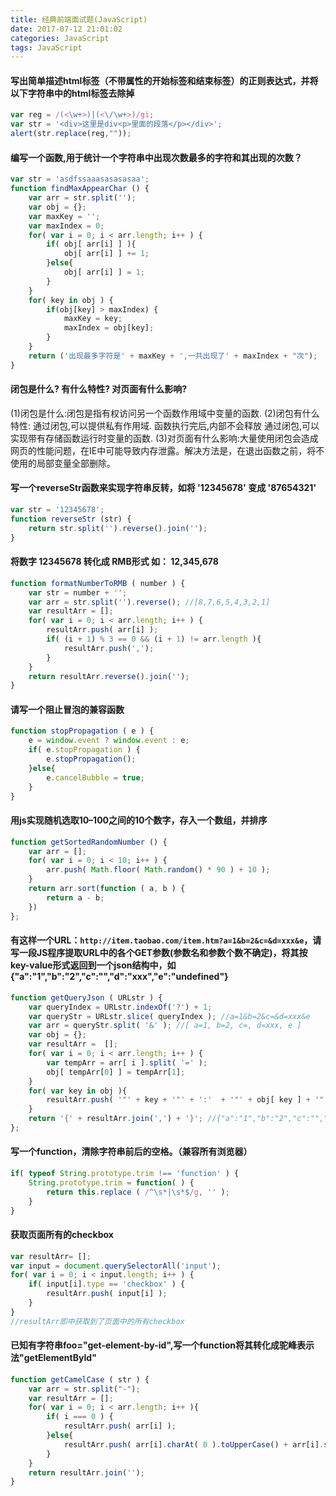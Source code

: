 ```yaml
---
title: 经典前端面试题(JavaScript)
date: 2017-07-12 21:01:02
categories: JavaScript
tags: JavaScript
---
```

####  写出简单描述html标签（不带属性的开始标签和结束标签）的正则表达式，并将以下字符串中的html标签去除掉
```js
var reg = /(<\w+>)|(<\/\w+>)/gi;
var str = '<div>这里是div<p>里面的段落</p></div>';
alert(str.replace(reg,""));
```
<!--more-->
#### 编写一个函数,用于统计一个字符串中出现次数最多的字符和其出现的次数？
```js
var str = 'asdfssaaasasasasaa';
function findMaxAppearChar () {
    var arr = str.split('');
    var obj = {};
    var maxKey = ''; 
    var maxIndex = 0;
    for( var i = 0; i < arr.length; i++ ) {
        if( obj[ arr[i] ] ){
            obj[ arr[i] ] += 1;
        }else{
            obj[ arr[i] ] = 1;
        }
    }
    for( key in obj ) {
        if(obj[key] > maxIndex) {
            maxKey = key;
            maxIndex = obj[key];
        }
    }
    return ('出现最多字符是' + maxKey + ',一共出现了' + maxIndex + "次");
}
```
#### 闭包是什么? 有什么特性? 对页面有什么影响?
(1)闭包是什么:闭包是指有权访问另一个函数作用域中变量的函数.
(2)闭包有什么特性:
通过闭包,可以提供私有作用域.
函数执行完后,内部不会释放
通过闭包,可以实现带有存储函数运行时变量的函数.
(3)对页面有什么影响:大量使用闭包会造成网页的性能问题，在IE中可能导致内存泄露。解决方法是，在退出函数之前，将不使用的局部变量全部删除。
#### 写一个reverseStr函数来实现字符串反转，如将 '12345678' 变成 '87654321'
```js
var str = '12345678';
function reverseStr (str) {
    return str.split('').reverse().join('');
}
```
#### 将数字 12345678 转化成 RMB形式 如： 12,345,678
```js
function formatNumberToRMB ( number ) {
    var str = number + '';
    var arr = str.split('').reverse(); //[8,7,6,5,4,3,2,1]
    var resultArr = [];
    for( var i = 0; i < arr.length; i++ ) {
        resultArr.push( arr[i] );
        if( (i + 1) % 3 == 0 && (i + 1) != arr.length ){
            resultArr.push(',');
        }
    }
    return resultArr.reverse().join('');
}
```
#### 请写一个阻止冒泡的兼容函数
```js
function stopPropagation ( e ) {
    e = window.event ? window.event : e;
    if( e.stopPropagation ) {
        e.stopPropagation();
    }else{
        e.cancelBubble = true;
    }
}
```
#### 用js实现随机选取10–100之间的10个数字，存入一个数组，并排序
```js
function getSortedRandomNumber () {
    var arr = [];
    for( var i = 0; i < 10; i++ ) {
        arr.push( Math.floor( Math.random() * 90 ) + 10 );
    }
    return arr.sort(function ( a, b ) {
        return a - b;
    })
};
```
#### 有这样一个URL：`http://item.taobao.com/item.htm?a=1&b=2&c=&d=xxx&e`，请写一段JS程序提取URL中的各个GET参数(参数名和参数个数不确定)，将其按key-value形式返回到一个json结构中，如{"a":"1","b":"2","c":"","d":"xxx","e":"undefined"}
```js
function getQueryJson ( URLstr ) {
    var queryIndex = URLstr.indexOf('?') + 1;
    var queryStr = URLstr.slice( queryIndex ); //a=1&b=2&c=&d=xxx&e
    var arr = queryStr.split( '&' ); //[ a=1, b=2, c=, d=xxx, e ]
    var obj = {};
    var resultArr =  [];
    for( var i = 0; i < arr.length; i++ ) {
        var tempArr = arr[ i ].split( '=' );
        obj[ tempArr[0] ] = tempArr[1];
    }
    for( var key in obj ){
        resultArr.push( '"' + key + '"' + ':'  + '"' + obj[ key ] + '"'   ); 
    }
    return '{' + resultArr.join(',') + '}'; //{"a":"1","b":"2","c":"","d":"xxx","e":"undefined"}
};
```
#### 写一个function，清除字符串前后的空格。（兼容所有浏览器）
```js
if( typeof String.prototype.trim !== 'function' ) {
    String.prototype.trim = function( ) {
        return this.replace ( /^\s*|\s*$/g, '' );
    }
}
```
#### 获取页面所有的checkbox
```js
var resultArr= [];
var input = document.querySelectorAll('input');
for( var i = 0; i < input.length; i++ ) {
    if( input[i].type == 'checkbox' ) {
        resultArr.push( input[i] );
    }
}
//resultArr即中获取到了页面中的所有checkbox
```
#### 已知有字符串foo="get-element-by-id",写一个function将其转化成驼峰表示法"getElementById"
```js
function getCamelCase ( str ) {
    var arr = str.split("-");
    var resultArr = [];
    for( var i = 0; i < arr.length; i++ ){
        if( i === 0 ) {
            resultArr.push( arr[i] ); 
        }else{
            resultArr.push( arr[i].charAt( 0 ).toUpperCase() + arr[i].slice( 1 ) );
        }
    }
    return resultArr.join('');
}
```
